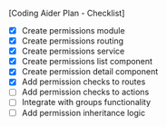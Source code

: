 [Coding Aider Plan - Checklist]

- [x] Create permissions module
- [x] Create permissions routing
- [x] Create permissions service
- [x] Create permissions list component
- [x] Create permission detail component
- [x] Add permission checks to routes
- [ ] Add permission checks to actions
- [ ] Integrate with groups functionality
- [ ] Add permission inheritance logic
